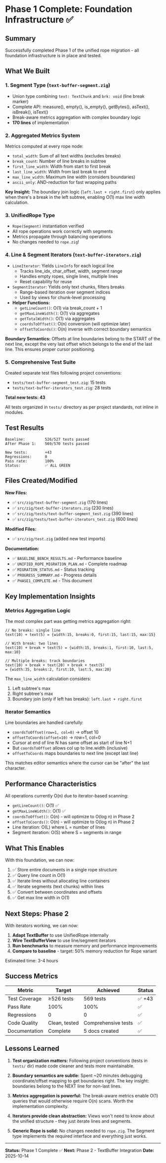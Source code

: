 # Phase 1 Complete: Foundation Infrastructure ✅

## Summary

Successfully completed Phase 1 of the unified rope migration - all foundation infrastructure is in place and tested.

## What We Built

### 1. Segment Type (`text-buffer-segment.zig`)

- Union type combining `text: TextChunk` and `brk: void` (line break marker)
- Complete API: measure(), empty(), is_empty(), getBytes(), asText(), isBreak(), isText()
- Break-aware metrics aggregation with complex boundary logic
- **170 lines** of implementation

### 2. Aggregated Metrics System

Metrics computed at every rope node:

- `total_width`: Sum of all text widths (excludes breaks)
- `break_count`: Number of line breaks in subtree
- `first_line_width`: Width from start to first break
- `last_line_width`: Width from last break to end
- `max_line_width`: Maximum line width (considers boundaries)
- `ascii_only`: AND-reduction for fast wrapping paths

**Key Insight:** The boundary join logic (`left.last + right.first`) only applies when there's a break in the left subtree, enabling O(1) max line width calculation.

### 3. UnifiedRope Type

- `Rope(Segment)` instantiation verified
- All rope operations work correctly with segments
- Metrics propagate through balancing operations
- No changes needed to `rope.zig`!

### 4. Line & Segment Iterators (`text-buffer-iterators.zig`)

- `LineIterator`: Yields `LineInfo` for each logical line
  - Tracks line_idx, char_offset, width, segment range
  - Handles empty ropes, single lines, multiple lines
  - Reset capability for reuse
- `SegmentIterator`: Yields only text chunks, filters breaks
  - Range-based iteration over segment indices
  - Used by views for chunk-level processing
- **Helper Functions:**
  - `getLineCount()`: O(1) via break_count + 1
  - `getMaxLineWidth()`: O(1) via aggregates
  - `getTotalWidth()`: O(1) via aggregates
  - `coordsToOffset()`: O(n) conversion (will optimize later)
  - `offsetToCoords()`: O(n) inverse with correct boundary semantics

**Boundary Semantics:** Offsets at line boundaries belong to the START of the next line, except the very last offset which belongs to the end of the last line. This ensures proper cursor positioning.

### 5. Comprehensive Test Suite

Created separate test files following project conventions:

- `tests/text-buffer-segment_test.zig`: 15 tests
- `tests/text-buffer-iterators_test.zig`: 28 tests

**Total new tests: 43**

All tests organized in `tests/` directory as per project standards, not inline in modules.

## Test Results

```
Baseline:         526/527 tests passed
After Phase 1:    569/570 tests passed

New tests:        +43
Regressions:      0
Pass rate:        100%
Status:           ✅ ALL GREEN
```

## Files Created/Modified

**New Files:**

- ✅ `src/zig/text-buffer-segment.zig` (170 lines)
- ✅ `src/zig/text-buffer-iterators.zig` (230 lines)
- ✅ `src/zig/tests/text-buffer-segment_test.zig` (390 lines)
- ✅ `src/zig/tests/text-buffer-iterators_test.zig` (600 lines)

**Modified Files:**

- ✅ `src/zig/test.zig` (added new test imports)

**Documentation:**

- ✅ `BASELINE_BENCH_RESULTS.md` - Performance baseline
- ✅ `UNIFIED_ROPE_MIGRATION_PLAN.md` - Complete roadmap
- ✅ `MIGRATION_STATUS.md` - Status tracking
- ✅ `PROGRESS_SUMMARY.md` - Progress details
- ✅ `PHASE1_COMPLETE.md` - This document

## Key Implementation Insights

### Metrics Aggregation Logic

The most complex part was getting metrics aggregation right:

```zig
// No breaks: single line
text(10) + text(5) = {width:15, breaks:0, first:15, last:15, max:15}

// With break: two lines
text(10) + break + text(5) = {width:15, breaks:1, first:10, last:5, max:10}

// Multiple breaks: track boundaries
text(10) + break + text(20) + break + text(5)
= {width:35, breaks:2, first:10, last:5, max:20}
```

The `max_line_width` calculation considers:

1. Left subtree's max
2. Right subtree's max
3. Boundary join (only if left has breaks): `left.last + right.first`

### Iterator Semantics

Line boundaries are handled carefully:

- `coordsToOffset(row=1, col=0)` → offset 10
- `offsetToCoords(offset=10)` → row=1, col=0
- Cursor at end of line N has same offset as start of line N+1
- But `coordsToOffset` allows col up to line.width (inclusive)
- `offsetToCoords` maps boundaries to next line (except last line)

This matches editor semantics where the cursor can be "after" the last character.

## Performance Characteristics

All operations currently O(n) due to iterator-based scanning:

- `getLineCount()`: O(1) ✅
- `getMaxLineWidth()`: O(1) ✅
- `coordsToOffset()`: O(n) - will optimize to O(log n) in Phase 2
- `offsetToCoords()`: O(n) - will optimize to O(log n) in Phase 2
- Line iteration: O(L) where L = number of lines
- Segment iteration: O(S) where S = segments in range

## What This Enables

With this foundation, we can now:

1. ✅ Store entire documents in a single rope structure
2. ✅ Query line count in O(1)
3. ✅ Iterate lines without allocating line containers
4. ✅ Iterate segments (text chunks) within lines
5. ✅ Convert between coordinates and offsets
6. ✅ Get max line width in O(1)

## Next Steps: Phase 2

With iterators working, we can now:

1. **Adapt TextBuffer** to use UnifiedRope internally
2. **Wire TextBufferView** to use line/segment iterators
3. **Run benchmarks** to measure memory and performance improvements
4. **Compare to baseline** - target: 50% memory reduction for Rope variant

Estimated time: 3-4 hours

## Success Metrics

| Metric        | Target        | Achieved            | Status |
| ------------- | ------------- | ------------------- | ------ |
| Test Coverage | ≥526 tests    | 569 tests           | ✅ +43 |
| Pass Rate     | 100%          | 100%                | ✅     |
| Regressions   | 0             | 0                   | ✅     |
| Code Quality  | Clean, tested | Comprehensive tests | ✅     |
| Documentation | Complete      | 5 docs created      | ✅     |

## Lessons Learned

1. **Test organization matters:** Following project conventions (tests in `tests/` dir) made code cleaner and tests more maintainable.

2. **Boundary semantics are subtle:** Spent ~20 minutes debugging coordinate/offset mapping to get boundaries right. The key insight: boundaries belong to the NEXT line for non-last lines.

3. **Metrics aggregation is powerful:** The break-aware metrics enable O(1) queries that would otherwise require O(n) scans. Worth the implementation complexity.

4. **Iterators provide clean abstraction:** Views won't need to know about the unified structure - they just iterate lines and segments.

5. **Generic Rope is solid:** No changes needed to `rope.zig`. The Segment type implements the required interface and everything just works.

---

**Status:** Phase 1 Complete ✅
**Next:** Phase 2 - TextBuffer Integration
**Date:** 2025-10-14
